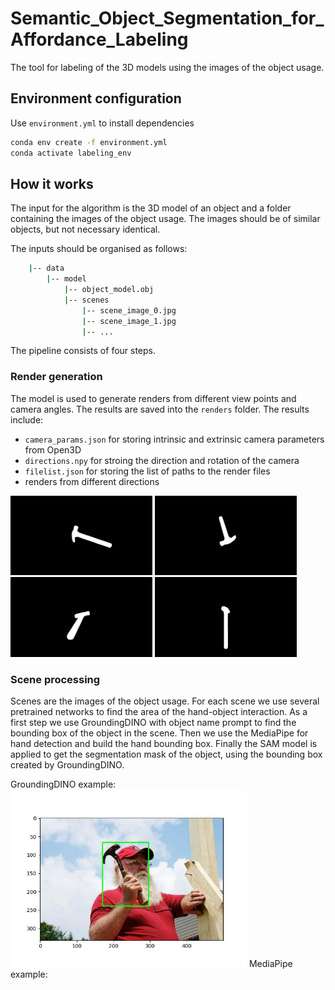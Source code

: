 # Semantic_Object_Segmentation_for_Affordance_Labeling

The tool for labeling of the 3D models using the images of the object usage. 

## Environment configuration
Use `environment.yml` to install dependencies
```bash
conda env create -f environment.yml
conda activate labeling_env
``` 

## How it works

The input for the algorithm is the 3D model of an object and a folder containing the images of the object usage. The images should be of similar objects, but not necessary identical.

The inputs should be organised as follows:
```bash
    |-- data
        |-- model
            |-- object_model.obj
            |-- scenes
                |-- scene_image_0.jpg
                |-- scene_image_1.jpg
                |-- ...
``` 

The pipeline consists of four steps.
### Render generation
The model is used to generate renders from different view points and camera angles. The results are saved into the `renders` folder. The results include:
- `camera_params.json` for storing intrinsic and extrinsic camera parameters from Open3D
- `directions.npy` for stroing the direction and rotation of the camera
- `filelist.json` for storing the list of paths to the render files
- renders from different directions

<img src="./assets/1.png" width="45%"/> <img src="./assets/2.png" width="45%"/>
<img src="./assets/3.png" width="45%"/> <img src="./assets/4.png" width="45%"/>

### Scene processing
Scenes are the images of the object usage. For each scene we use several pretrained networks to find the area of the hand-object interaction. As a first step we use GroundingDINO with object name prompt to find the bounding box of the object in the scene. Then we use the MediaPipe for hand detection and build the hand bounding box. Finally the SAM model is applied to get the segmentation mask of the object, using the bounding box created by GroundingDINO. 

GroundingDINO example:
<img src="./assets/dino_result.jpg" width="75%"/>
MediaPipe example:
 



